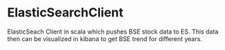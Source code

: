 # ElasticSearchClient
ElasticSeach Client in scala which pushes BSE stock data to ES. This data then can be visualized in kibana to get BSE trend for different years.
